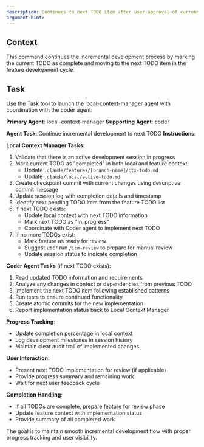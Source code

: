 ```yaml
---
description: Continues to next TODO item after user approval of current implementation
argument-hint: 
---
```

## Context
This command continues the incremental development process by marking the current TODO as complete and moving to the next TODO item in the feature development cycle.

## Task
Use the Task tool to launch the local-context-manager agent with coordination with the coder agent:

**Primary Agent**: local-context-manager
**Supporting Agent**: coder

**Agent Task**: Continue incremental development to next TODO
**Instructions**:

**Local Context Manager Tasks**:
1. Validate that there is an active development session in progress
2. Mark current TODO as "completed" in both local and feature context:
   - Update `.claude/features/[branch-name]/ctx-todo.md`
   - Update `.claude/local/active-todo.md`
3. Create checkpoint commit with current changes using descriptive commit message
4. Update session log with completion details and timestamp
5. Identify next pending TODO item from the feature TODO list
6. If next TODO exists:
   - Update local context with next TODO information
   - Mark next TODO as "in_progress"
   - Coordinate with Coder agent to implement next TODO
7. If no more TODOs exist:
   - Mark feature as ready for review
   - Suggest user run `/icm-review` to prepare for manual review
   - Update session status to indicate completion

**Coder Agent Tasks** (if next TODO exists):
1. Read updated TODO information and requirements
2. Analyze any changes in context or dependencies from previous TODO
3. Implement the next TODO item following established patterns
4. Run tests to ensure continued functionality
5. Create atomic commits for the new implementation
6. Report implementation status back to Local Context Manager

**Progress Tracking**:
- Update completion percentage in local context
- Log development milestones in session history
- Maintain clear audit trail of implemented changes

**User Interaction**:
- Present next TODO implementation for review (if applicable)
- Provide progress summary and remaining work
- Wait for next user feedback cycle

**Completion Handling**:
- If all TODOs are complete, prepare feature for review phase
- Update feature context with implementation status
- Provide summary of all completed work

The goal is to maintain smooth incremental development flow with proper progress tracking and user visibility.